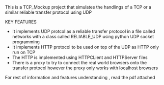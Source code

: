 This is a TCP_Mockup project that simulates the handlings of a TCP or a similar reliable transfer protocol using UDP

KEY FEATURES
* It implements UDP protcol as a reliable transfer protocol in a file called networks with a class called RELIABLE_UDP using python UDP socket programming
* It implements HTTP protocol to be used on top of the UDP as HTTP only run on TCP
* The HTTP is implemented using HTTPCLient and HTTPServer files 
* There is a proxy to try to connect the real world browsers onto the transfer protocol however the proxy only works with localhost browsers

For rest of information and features understanding , read the pdf attached
